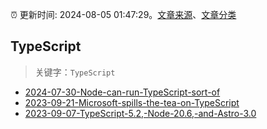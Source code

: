 :alarm_clock: 更新时间: 2024-08-05 01:47:29。[文章来源](/README.md)、[文章分类](/TAGS.md)

## TypeScript


> 关键字：`TypeScript`



- [2024-07-30-Node-can-run-TypeScript-sort-of](https://nodeweekly.com/issues/542) 
- [2023-09-21-Microsoft-spills-the-tea-on-TypeScript](https://javascriptweekly.com/issues/655) 
- [2023-09-07-TypeScript-5.2,-Node-20.6,-and-Astro-3.0](https://javascriptweekly.com/issues/653) 
